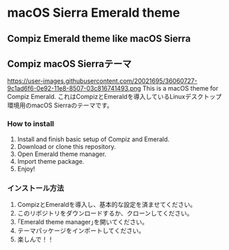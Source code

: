 # macOS Sierra Emerald theme
## Compiz Emerald theme like macOS Sierra
## Compiz macOS Sierraテーマ

https://user-images.githubusercontent.com/20021695/36060727-9c1ad6f6-0e92-11e8-8507-03c816741493.png
This is a macOS theme for Compiz Emerald.
これはCompizとEmeraldを導入しているLinuxデスクトップ環境用のmacOS Sierraのテーマです。

### How to install

1. Install and finish basic setup of Compiz and Emerald.
2. Download or clone this repository.
3. Open Emerald theme manager.
4. Import theme package.
5. Enjoy!

### インストール方法

1. CompizとEmeraldを導入し、基本的な設定を済ませてください。
2. このリポジトリをダウンロードするか、クローンしてください。
3. ｢Emerald theme manager｣を開いてください。
4. テーマパッケージをインポートしてください。
5. 楽しんで！！